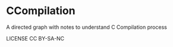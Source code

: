 # CCompilation

A directed graph with notes to understand C Compilation process

LICENSE CC BY-SA-NC
